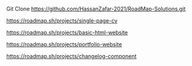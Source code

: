 Git Clone https://github.com/HassanZafar-2021/RoadMap-Solutions.git

https://roadmap.sh/projects/single-page-cv

https://roadmap.sh/projects/basic-html-website

https://roadmap.sh/projects/portfolio-website

https://roadmap.sh/projects/changelog-component